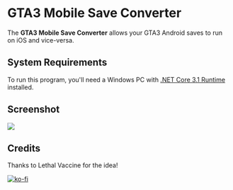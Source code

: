 # GTA3 Mobile Save Converter
The **GTA3 Mobile Save Converter** allows your GTA3 Android saves to run on iOS
and vice-versa.

## System Requirements
To run this program, you'll need a Windows PC with [.NET Core 3.1 Runtime](https://dotnet.microsoft.com/download/dotnet-core/current/runtime) installed.

## Screenshot
![](https://i.imgur.com/wNREWKq.png)

## Credits
Thanks to Lethal Vaccine for the idea!


[![ko-fi](https://www.ko-fi.com/img/githubbutton_sm.svg)](https://ko-fi.com/W7W026T3T)
